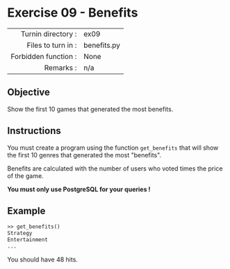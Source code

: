 # Exercise 09 - Benefits

|                         |                    |
| -----------------------:| ------------------ |
|   Turnin directory :    |  ex09              |
|   Files to turn in :    |  benefits.py       |
|   Forbidden function :  |  None              |
|   Remarks :             |  n/a               |

## Objective

Show the first 10 games that generated the most benefits.

## Instructions

You must create a program using the function `get_benefits` that will show the first 10 genres that generated the most "benefits".

Benefits are calculated with the number of users who voted times the price of the game.

**You must only use PostgreSQL for your queries !**


## Example

```txt
>> get_benefits()
Strategy
Entertainment
...
```

You should have 48 hits.